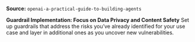**Source:** `openai-a-practical-guide-to-building-agents`

**Guardrail Implementation: Focus on Data Privacy and Content Safety**
Set up guardrails that address the risks you’ve already identified for your use case and layer in additional ones as you uncover new vulnerabilities.
